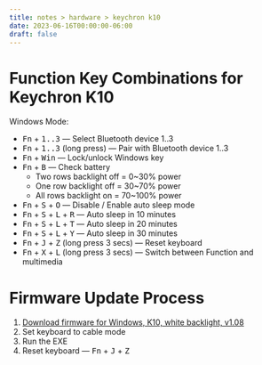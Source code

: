```yaml
---
title: notes > hardware > keychron k10
date: 2023-06-16T00:00:00-06:00
draft: false
---
```


# Function Key Combinations for Keychron K10
Windows Mode:  
- <kbd>Fn</kbd> + <kbd>1..3</kbd> — Select Bluetooth device 1..3
- <kbd>Fn</kbd> + <kbd>1..3</kbd> (long press) — Pair with Bluetooth device 1..3
- <kbd>Fn</kbd> + <kbd>Win</kbd> — Lock/unlock Windows key
- <kbd>Fn</kbd> + <kbd>B</kbd> — Check battery
  - Two rows backlight off = 0~30% power
  - One row backlight off = 30~70% power
  - All rows backlight on = 70~100% power
- <kbd>Fn</kbd> + <kbd>S</kbd> + <kbd>O</kbd> — Disable / Enable auto sleep mode
- <kbd>Fn</kbd> + <kbd>S</kbd> + <kbd>L</kbd> + <kbd>R</kbd> — Auto sleep in 10 minutes
- <kbd>Fn</kbd> + <kbd>S</kbd> + <kbd>L</kbd> + <kbd>T</kbd> — Auto sleep in 20 minutes
- <kbd>Fn</kbd> + <kbd>S</kbd> + <kbd>L</kbd> + <kbd>Y</kbd> — Auto sleep in 30 minutes
- <kbd>Fn</kbd> + <kbd>J</kbd> + <kbd>Z</kbd> (long press 3 secs) — Reset keyboard
- <kbd>Fn</kbd> + <kbd>X</kbd> + <kbd>L</kbd> (long press 3 secs) — Switch between Function and multimedia 

# Firmware Update Process
1. [Download firmware for Windows, K10, white backlight, v1.08](https://cdn.shopify.com/s/files/1/0059/0630/1017/files/K10-A2-104K-white_V1.08_20210414.exe?v=1638433189)
2. Set keyboard to cable mode
3. Run the EXE
4. Reset keyboard — <kbd>Fn</kbd> + <kbd>J</kbd> + <kbd>Z</kbd>